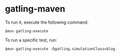 gatling-maven
=============

To run it, execute the following command:

    $mvn gatling:execute

To run a specific test, run:

    $mvn gatling:execute -Dgatling.simulationClass=blog
